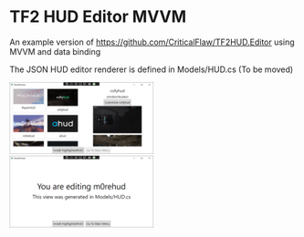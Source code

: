 # TF2 HUD Editor MVVM

An example version of https://github.com/CriticalFlaw/TF2HUD.Editor using MVVM and data binding

The JSON HUD editor renderer is defined in Models/HUD.cs (To be moved)

<img src="screenshots/tf2_hud_editor_mvvm_1.png" width="50%">
<img src="screenshots/tf2_hud_editor_mvvm_2.png" width="50%">